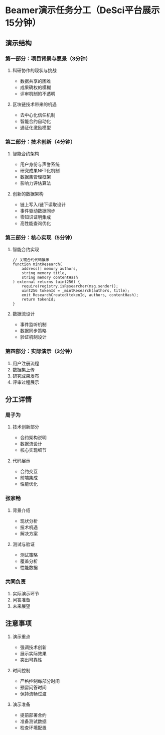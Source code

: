 # Beamer演示任务分工（DeSci平台展示 15分钟）

## 演示结构

### 第一部分：项目背景与愿景（3分钟）

1. 科研协作的现状与挑战

   - 数据共享的困难
   - 成果确权的模糊
   - 评审机制的不透明
2. 区块链技术带来的机遇

   - 去中心化信任机制
   - 智能合约自动化
   - 通证化激励模型

### 第二部分：技术创新（4分钟）

1. 智能合约架构

   - 用户身份与声誉系统
   - 研究成果NFT化机制
   - 数据集管理框架
   - 影响力评估算法
2. 创新的数据架构

   - 链上写入/链下读取设计
   - 事件驱动数据同步
   - 零知识证明集成
   - 高性能查询优化

### 第三部分：核心实现（5分钟）

1. 智能合约实现

   ```solidity
   // 关键合约代码展示
   function mintResearch(
       address[] memory authors,
       string memory title,
       string memory contentHash
   ) external returns (uint256) {
       require(registry.isResearcher(msg.sender));
       uint256 tokenId = _mintResearch(authors, title);
       emit ResearchCreated(tokenId, authors, contentHash);
       return tokenId;
   }
   ```
2. 数据流设计

   - 事件监听机制
   - 数据同步策略
   - 验证机制设计

### 第四部分：实际演示（3分钟）

1. 用户注册流程
2. 数据集上传
3. 研究成果发布
4. 评审过程展示

## 分工详情

### 周子为

1. 技术创新部分

   - 合约架构说明
   - 数据流设计
   - 核心实现细节
2. 代码展示

   - 合约交互
   - 前端集成
   - 性能优化

### 张家畅

1. 背景介绍

   - 现状分析
   - 技术机遇
   - 解决方案
2. 测试与验证

   - 测试策略
   - 覆盖分析
   - 性能数据

### 共同负责

1. 实际演示环节
2. 问答准备
3. 未来展望

## 注意事项

1. 演示重点

   - 强调技术创新
   - 展示实际效果
   - 突出可靠性
2. 时间控制

   - 严格控制每部分时间
   - 预留问答时间
   - 保持流畅过渡
3. 演示准备

   - 提前部署合约
   - 准备测试数据
   - 检查环境配置
